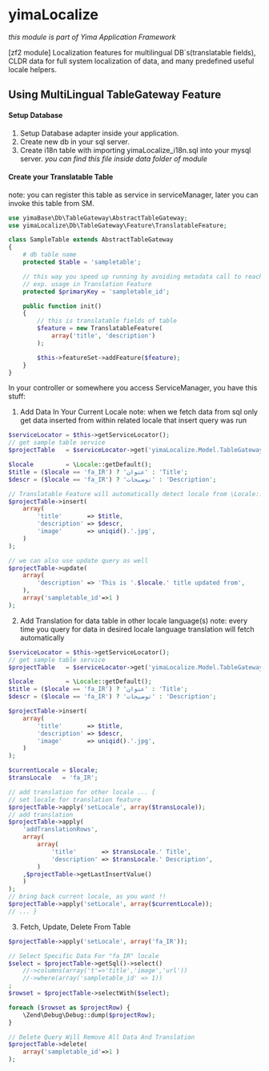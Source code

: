 yimaLocalize
============

*this module is part of Yima Application Framework*

[zf2 module] Localization features for multilingual DB`s(translatable fields), CLDR data for full system localization of data, and many predefined useful locale helpers.

Using MultiLingual TableGateway Feature
-----------

#### Setup Database
1) Setup Database adapter inside your application.
2) Create new db in your sql server.
3) Create i18n table with importing yimaLocalize_i18n.sql into your mysql server.
   *you can find this file inside data folder of module*

#### Create your Translatable Table
note: you can register this table as service in serviceManager, later you can invoke this table from SM.

```php
use yimaBase\Db\TableGateway\AbstractTableGateway;
use yimaLocalize\Db\TableGateway\Feature\TranslatableFeature;

class SampleTable extends AbstractTableGateway
{
	# db table name
    protected $table = 'sampletable';

	// this way you speed up running by avoiding metadata call to reach primary key
	// exp. usage in Translation Feature
	protected $primaryKey = 'sampletable_id';

	public function init()
	{
		// this is translatable fields of table
		$feature = new TranslatableFeature(
            array('title', 'description')
        );

		$this->featureSet->addFeature($feature);
	}
}
```
In your controller or somewhere you access ServiceManager, you have this stuff:

1) Add Data In Your Current Locale
    note: when we fetch data from sql only get data inserted from within related locale that insert query was run

```php
$serviceLocator = $this->getServiceLocator();
// get sample table service
$projectTable   = $serviceLocator->get('yimaLocalize.Model.TableGateway.Sample');

$locale         = \Locale::getDefault();
$title = ($locale == 'fa_IR') ? 'عنوان' : 'Title';
$descr = ($locale == 'fa_IR') ? 'توضیحات' : 'Description';

// Translatable Feature will automatically detect locale from \Locale::getDefault()
$projectTable->insert(
    array(
        'title' 	  => $title,
        'description' => $descr,
        'image'       => uniqid().'.jpg',
    )
);

// we can also use update query as well
$projectTable->update(
    array(
        'description' => 'This is '.$locale.' title updated from',
    ),
    array('sampletable_id'=>1 )
);
```

2) Add Translation for data table in other locale language(s)
    note: every time you query for data in desired locale language translation will fetch automatically

```php
$serviceLocator = $this->getServiceLocator();
// get sample table service
$projectTable   = $serviceLocator->get('yimaLocalize.Model.TableGateway.Sample');

$locale         = \Locale::getDefault();
$title = ($locale == 'fa_IR') ? 'عنوان' : 'Title';
$descr = ($locale == 'fa_IR') ? 'توضیحات' : 'Description';

$projectTable->insert(
    array(
        'title' 	  => $title,
        'description' => $descr,
        'image'       => uniqid().'.jpg',
    )
);

$currentLocale = $locale;
$transLocale   = 'fa_IR';

// add translation for other locale ... {
// set locale for translation feature
$projectTable->apply('setLocale', array($transLocale));
// add translation
$projectTable->apply(
    'addTranslationRows',
    array(
        array(
            'title' 	  => $transLocale.' Title',
            'description' => $transLocale.' Description',
        )
    ,$projectTable->getLastInsertValue()
    )
);
// bring back current locale, as you want !!
$projectTable->apply('setLocale', array($currentLocale));
// ... }
```

3) Fetch, Update, Delete From Table

```php
$projectTable->apply('setLocale', array('fa_IR'));

// Select Specific Data For "fa_IR" locale
$select = $projectTable->getSql()->select()
    //->columns(array('t'=>'title','image','url'))
    //->where(array('sampletable_id' => 1))
;
$rowset = $projectTable->selectWith($select);

foreach ($rowset as $projectRow) {
    \Zend\Debug\Debug::dump($projectRow);
}

// Delete Query Will Remove All Data And Translation
$projectTable->delete(
    array('sampletable_id'=>1 )
);
```
